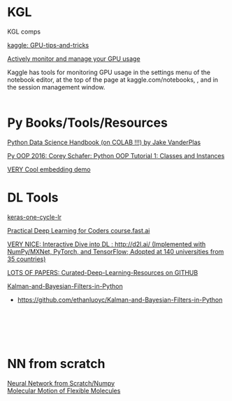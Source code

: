 # KGL
KGL comps

[kaggle: GPU-tips-and-tricks](https://www.kaggle.com/page/GPU-tips-and-tricks)<br>

[Actively monitor and manage your GPU usage](https://www.kaggle.com/zurman/account?isEditing=False)<br>

Kaggle has tools for monitoring GPU usage in the settings menu of the notebook editor, at the top of the page at kaggle.com/notebooks, , and in the session management window.
[]()<br>
[]()<br>

# Py Books/Tools/Resources
[Python Data Science Handbook (on COLAB !!!) by Jake VanderPlas ](https://colab.research.google.com/github/jakevdp/PythonDataScienceHandbook/blob/master/notebooks/Index.ipynb)
<br>


[Py OOP 2016: Corey Schafer: Python OOP Tutorial 1: Classes and Instances](https://www.youtube.com/watch?v=ZDa-Z5JzLYM)<br>

[VERY Cool embedding demo](http://projector.tensorflow.org/)<br>




# DL Tools
[keras-one-cycle-lr](https://pypi.org/project/keras-one-cycle-lr/)<br>

[Practical Deep Learning for Coders course.fast.ai](https://course.fast.ai/)<br>

[VERY NICE: Interactive Dive into DL : http://d2l.ai/ (Implemented with NumPy/MXNet, PyTorch, and TensorFlow; Adopted at 140 universities from 35 countries)](http://d2l.ai/)<br>

[LOTS OF PAPERS: Curated-Deep-Learning-Resources on GITHUB](https://github.com/theepiccode/Curated-Deep-Learning-Resources)<br>

[Kalman-and-Bayesian-Filters-in-Python](https://github.com/haibolii/Kalman-and-Bayesian-Filters-in-Python)<br>
   - https://github.com/ethanluoyc/Kalman-and-Bayesian-Filters-in-Python<br>

[]()<br>
[]()<br>
[]()<br>
[]()<br>

# NN from scratch
[Neural Network from Scratch/Numpy](https://www.kaggle.com/bjoernjostein/neural-network-from-scratch)<br>
[Molecular Motion of Flexible Molecules](https://www.kaggle.com/hiroshisakiyama/molecular-motion-of-flexible-molecules)<br>

[]()<br>
[]()<br>
[]()<br>
[]()<br>
